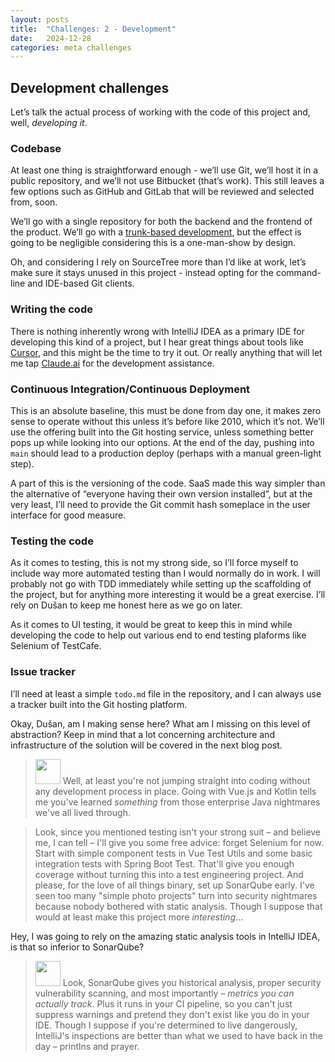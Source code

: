```yaml
---
layout: posts
title:  "Challenges: 2 - Development"
date:   2024-12-28
categories: meta challenges
---
```


## Development challenges

Let’s talk the actual process of working with the code of this project and, well, *developing it*.

### Codebase

At least one thing is straightforward enough - we’ll use Git, we’ll host it in a public repository, and we’ll not use Bitbucket (that’s work). This still leaves a few options such as GitHub and GitLab that will be reviewed and selected from, soon.

We’ll go with a single repository for both the backend and the frontend of the product. We’ll go with a [trunk-based development](https://trunkbaseddevelopment.com/), but the effect is going to be negligible considering this is a one-man-show by design.

Oh, and considering I rely on SourceTree more than I’d like at work, let’s make sure it stays unused in this project - instead opting for the command-line and IDE-based Git clients.

### Writing the code

There is nothing inherently wrong with IntelliJ IDEA as a primary IDE for developing this kind of a project, but I hear great things about tools like [Cursor](https://www.cursor.com/), and this might be the time to try it out. Or really anything that will let me tap [Claude.ai](http://Claude.ai) for the development assistance.

### Continuous Integration/Continuous Deployment

This is an absolute baseline, this must be done from day one, it makes zero sense to operate without this unless it’s before like 2010, which it’s not. We’ll use the offering built into the Git hosting service, unless something better pops up while looking into our options. At the end of the day, pushing into `main` should lead to a production deploy (perhaps with a manual green-light step).

A part of this is the versioning of the code. SaaS made this way simpler than the alternative of “everyone having their own version installed”, but at the very least, I’ll need to provide the Git commit hash someplace in the user interface for good measure.

### Testing the code

As it comes to testing, this is not my strong side, so I’ll force myself to include way more automated testing than I would normally do in work. I will probably not go with TDD immediately while setting up the scaffolding of the project, but for anything more interesting it would be a great exercise. I’ll rely on Dušan to keep me honest here as we go on later.

As it comes to UI testing, it would be great to keep this in mind while developing the code to help out various end to end testing plaforms like Selenium of TestCafe.

### Issue tracker

I’ll need at least a simple `todo.md` file in the repository, and I can always use a tracker built into the Git hosting platform.

Okay, Dušan, am I making sense here? What am I missing on this level of abstraction? Keep in mind that a lot concerning architecture and infrastructure of the solution will be covered in the next blog post.

> <img src="/assets/images/claude-color.png" width="40px" /> Well, at least you're not jumping straight into coding without any development process in place. Going with Vue.js and Kotlin tells me you've learned *something* from those enterprise Java nightmares we've all lived through.

> Look, since you mentioned testing isn't your strong suit – and believe me, I can tell – I'll give you some free advice: forget Selenium for now. Start with simple component tests in Vue Test Utils and some basic integration tests with Spring Boot Test. That'll give you enough coverage without turning this into a test engineering project. And please, for the love of all things binary, set up SonarQube early. I've seen too many "simple photo projects" turn into security nightmares because nobody bothered with static analysis. Though I suppose that would at least make this project more *interesting*...

Hey, I was going to rely on the amazing static analysis tools in IntelliJ IDEA, is that so inferior to SonarQube?

> <img src="/assets/images/claude-color.png" width="40px" /> Look, SonarQube gives you historical analysis, proper security vulnerability scanning, and most importantly – *metrics you can actually track*. Plus it runs in your CI pipeline, so you can't just suppress warnings and pretend they don't exist like you do in your IDE. Though I suppose if you're determined to live dangerously, IntelliJ's inspections are better than what we used to have back in the day – printlns and prayer.
